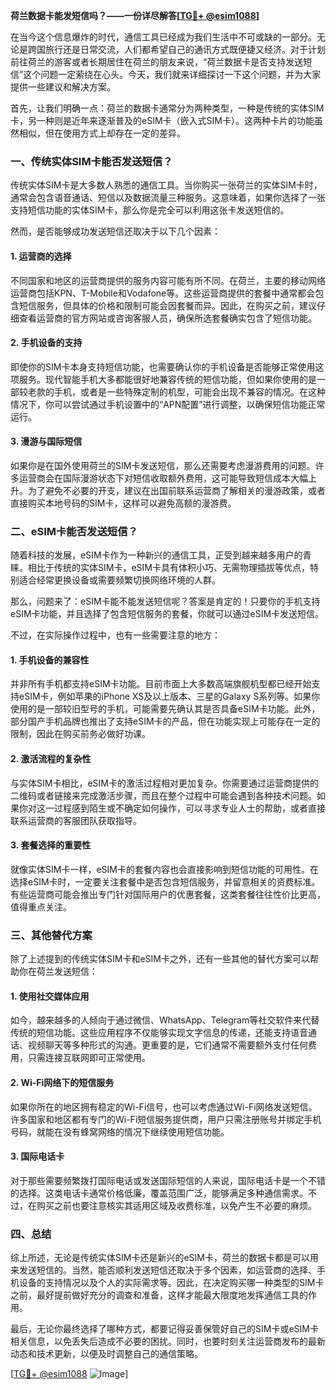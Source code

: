 **荷兰数据卡能发短信吗？——一份详尽解答[[TG💪+ @esim1088](https://t.me/s/esim1088)]**

在当今这个信息爆炸的时代，通信工具已经成为我们生活中不可或缺的一部分。无论是跨国旅行还是日常交流，人们都希望自己的通讯方式既便捷又经济。对于计划前往荷兰的游客或者长期居住在荷兰的朋友来说，“荷兰数据卡是否支持发送短信”这个问题一定萦绕在心头。今天，我们就来详细探讨一下这个问题，并为大家提供一些建议和解决方案。

首先，让我们明确一点：荷兰的数据卡通常分为两种类型，一种是传统的实体SIM卡，另一种则是近年来逐渐普及的eSIM卡（嵌入式SIM卡）。这两种卡片的功能虽然相似，但在使用方式上却存在一定的差异。

### 一、传统实体SIM卡能否发送短信？

传统实体SIM卡是大多数人熟悉的通信工具。当你购买一张荷兰的实体SIM卡时，通常会包含语音通话、短信以及数据流量三种服务。这意味着，如果你选择了一张支持短信功能的实体SIM卡，那么你是完全可以利用这张卡发送短信的。

然而，是否能够成功发送短信还取决于以下几个因素：

#### 1. **运营商的选择**
不同国家和地区的运营商提供的服务内容可能有所不同。在荷兰，主要的移动网络运营商包括KPN、T-Mobile和Vodafone等。这些运营商提供的套餐中通常都会包含短信服务，但具体的价格和限制可能会因套餐而异。因此，在购买之前，建议仔细查看运营商的官方网站或咨询客服人员，确保所选套餐确实包含了短信功能。

#### 2. **手机设备的支持**
即使你的SIM卡本身支持短信功能，也需要确认你的手机设备是否能够正常使用这项服务。现代智能手机大多都能很好地兼容传统的短信功能，但如果你使用的是一部较老款的手机，或者是一些特殊定制的机型，可能会出现不兼容的情况。在这种情况下，你可以尝试通过手机设置中的“APN配置”进行调整，以确保短信功能正常运行。

#### 3. **漫游与国际短信**
如果你是在国外使用荷兰的SIM卡发送短信，那么还需要考虑漫游费用的问题。许多运营商会在国际漫游状态下对短信收取额外费用，这可能导致短信成本大幅上升。为了避免不必要的开支，建议在出国前联系运营商了解相关的漫游政策，或者直接购买本地号码的SIM卡，这样可以避免高额的漫游费。

### 二、eSIM卡能否发送短信？

随着科技的发展，eSIM卡作为一种新兴的通信工具，正受到越来越多用户的青睐。相比于传统的实体SIM卡，eSIM卡具有体积小巧、无需物理插拔等优点，特别适合经常更换设备或需要频繁切换网络环境的人群。

那么，问题来了：eSIM卡能不能发送短信呢？答案是肯定的！只要你的手机支持eSIM卡功能，并且选择了包含短信服务的套餐，你就可以通过eSIM卡发送短信。

不过，在实际操作过程中，也有一些需要注意的地方：

#### 1. **手机设备的兼容性**
并非所有手机都支持eSIM卡功能。目前市面上大多数高端旗舰机型都已经开始支持eSIM卡，例如苹果的iPhone XS及以上版本、三星的Galaxy S系列等。如果你使用的是一部较旧型号的手机，可能需要先确认其是否具备eSIM卡功能。此外，部分国产手机品牌也推出了支持eSIM卡的产品，但在功能实现上可能存在一定的限制，因此在购买前务必做好功课。

#### 2. **激活流程的复杂性**
与实体SIM卡相比，eSIM卡的激活过程相对更加复杂。你需要通过运营商提供的二维码或者链接来完成激活步骤，而且在整个过程中可能会遇到各种技术问题。如果你对这一过程感到陌生或不确定如何操作，可以寻求专业人士的帮助，或者直接联系运营商的客服团队获取指导。

#### 3. **套餐选择的重要性**
就像实体SIM卡一样，eSIM卡的套餐内容也会直接影响到短信功能的可用性。在选择eSIM卡时，一定要关注套餐中是否包含短信服务，并留意相关的资费标准。有些运营商可能会推出专门针对国际用户的优惠套餐，这类套餐往往性价比更高，值得重点关注。

### 三、其他替代方案

除了上述提到的传统实体SIM卡和eSIM卡之外，还有一些其他的替代方案可以帮助你在荷兰发送短信：

#### 1. **使用社交媒体应用**
如今，越来越多的人倾向于通过微信、WhatsApp、Telegram等社交软件来代替传统的短信功能。这些应用程序不仅能够实现文字信息的传递，还能支持语音通话、视频聊天等多种形式的沟通。更重要的是，它们通常不需要额外支付任何费用，只需连接互联网即可正常使用。

#### 2. **Wi-Fi网络下的短信服务**
如果你所在的地区拥有稳定的Wi-Fi信号，也可以考虑通过Wi-Fi网络发送短信。许多国家和地区都有专门的Wi-Fi短信服务提供商，用户只需注册账号并绑定手机号码，就能在没有蜂窝网络的情况下继续使用短信功能。

#### 3. **国际电话卡**
对于那些需要频繁拨打国际电话或发送国际短信的人来说，国际电话卡是一个不错的选择。这类电话卡通常价格低廉，覆盖范围广泛，能够满足多种通信需求。不过，在购买之前也要注意核实其适用区域及收费标准，以免产生不必要的麻烦。

### 四、总结

综上所述，无论是传统实体SIM卡还是新兴的eSIM卡，荷兰的数据卡都是可以用来发送短信的。当然，能否顺利发送短信还取决于多个因素，如运营商的选择、手机设备的支持情况以及个人的实际需求等。因此，在决定购买哪一种类型的SIM卡之前，最好提前做好充分的调查和准备，这样才能最大限度地发挥通信工具的作用。

最后，无论你最终选择了哪种方式，都要记得妥善保管好自己的SIM卡或eSIM卡相关信息，以免丢失后造成不必要的困扰。同时，也要时刻关注运营商发布的最新动态和技术更新，以便及时调整自己的通信策略。

[[TG💪+ @esim1088](https://t.me/s/esim1088) ![Image](https://i.postimg.cc/4NQfJmqS/Snipaste-2025-05-13-00-14-12.png)]